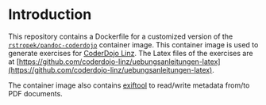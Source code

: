 # Introduction

This repository contains a Dockerfile for a customized version of the [`rstropek/pandoc-coderdojo`](https://hub.docker.com/repository/docker/rstropek/pandoc-coderdojo/general) container image. This container image is used to generate exercises for [CoderDojo Linz](https://linz.coderdojo.net). The Latex files of the exercises are at [https://github.com/coderdojo-linz/uebungsanleitungen-latex](https://github.com/coderdojo-linz/uebungsanleitungen-latex).

The container image also contains [exiftool](https://exiftool.org/) to read/write metadata from/to PDF documents.

